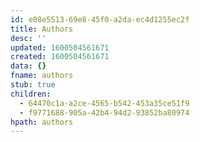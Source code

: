 ```yaml
---
id: e08e5513-69e8-45f0-a2da-ec4d1255ec2f
title: Authors
desc: ''
updated: 1600504561671
created: 1600504561671
data: {}
fname: authors
stub: true
children:
  - 64470c1a-a2ce-4565-b542-453a35ce51f9
  - f9771688-905a-42b4-94d2-93852ba80974
hpath: authors
---
```


